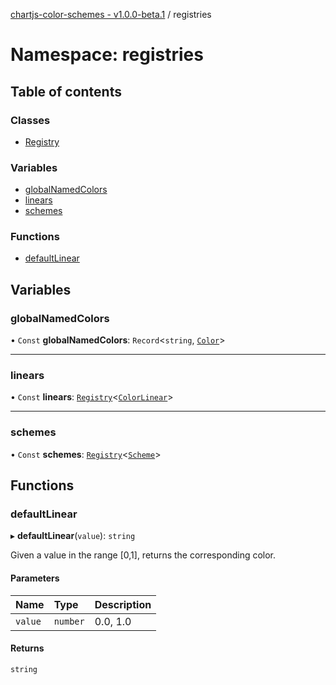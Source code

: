 [chartjs-color-schemes - v1.0.0-beta.1](../README.md) / registries

# Namespace: registries

## Table of contents

### Classes

- [Registry](../classes/registries.Registry.md)

### Variables

- [globalNamedColors](registries.md#globalnamedcolors)
- [linears](registries.md#linears)
- [schemes](registries.md#schemes)

### Functions

- [defaultLinear](registries.md#defaultlinear)

## Variables

### globalNamedColors

• `Const` **globalNamedColors**: `Record`<`string`, [`Color`](../README.md#color)\>

___

### linears

• `Const` **linears**: [`Registry`](../classes/registries.Registry.md)<[`ColorLinear`](../README.md#colorlinear)\>

___

### schemes

• `Const` **schemes**: [`Registry`](../classes/registries.Registry.md)<[`Scheme`](../README.md#scheme)\>

## Functions

### defaultLinear

▸ **defaultLinear**(`value`): `string`

Given a value in the range [0,1], returns the corresponding color.

#### Parameters

| Name | Type | Description |
| :------ | :------ | :------ |
| `value` | `number` | 0.0, 1.0 |

#### Returns

`string`
